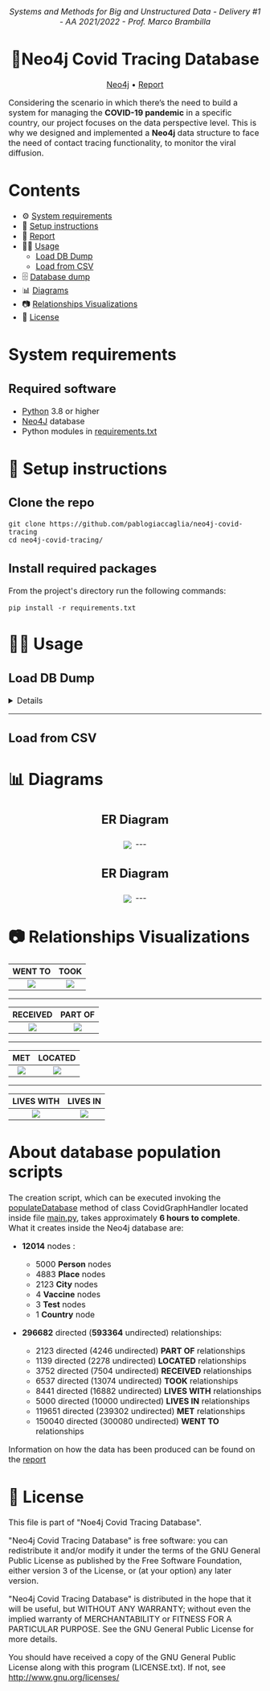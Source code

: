<p align="center">
  <i><font size="3">
  	Systems and Methods for Big and Unstructured Data - Delivery #1 - AA 2021/2022 - Prof. Marco Brambilla
  </i>
</p>
<h1 align="center">
	<strong>
	🦠Neo4j Covid Tracing Database
	</strong>
	<br>
</h1>
<p align="center">
<font size="3">
		<a href="https://neo4j.com/">Neo4j</a>		 
		•		
		<a href="report/report.pdf">Report</a>   
	</font>
</p>

Considering the scenario in which there’s the need to build a system for managing the **COVID-19 pandemic** in a specific country, 
our project focuses on the data perspective level. This is why we designed and implemented a **Neo4j** data structure to face the need of contact tracing functionality,
to monitor the viral diffusion. 

# Contents

- ⚙  [System requirements️](#system-requirements)
- 🚀 [Setup instructions](#-setup-instructions)
- 📜 [Report](report.pdf)
- 👨‍💻 [Usage](#-usage)
	- [Load DB Dump](##-load-db-dump) 
	- [Load from CSV](#-load-from-csv)
- 🗄️ [Database dump](https://1drv.ms/u/s!Ahq9yFCnfdZEjulz7J5lFAN65v9tvQ?e=MvCgVh)
- 📊 [Diagrams](#-diagrams)
- 📷 [Relationships Visualizations](#-relationships-visualizations)  
- 📝 [License](#-license)

# System requirements

## Required software

- [Python](https://www.python.org/) 3.8 or higher
- [Neo4J](https://neo4j.com) database
- Python modules in [requirements.txt](requirements.txt)


# 🚀 Setup instructions

## Clone the repo

    git clone https://github.com/pablogiaccaglia/neo4j-covid-tracing
    cd neo4j-covid-tracing/

## Install required packages

From the project's directory run the following commands:

    pip install -r requirements.txt
    
# 👨‍💻 Usage

## Load DB Dump

<details>
	
<aside class="toc embedded"><div class="toc-menu"><h2>Contents</h2><ul><li data-level="1"><a href="#restore-dump-command">1. Command</a></li><li data-level="2"><a href="#restore-dump-syntax">1.1. Syntax</a></li><li data-level="2"><a href="#restore-dump-command-options">1.2. Options</a></li><li data-level="1"><a href="#restore-dump-example">2. Example</a></li></ul></div></aside><div id="preamble">
<div class="sectionbody">
<div class="quoteblock abstract">
<blockquote>
<div class="paragraph">
<p>This section describes how to restore a database dump in a live Neo4j deployment.</p>
</div>
</blockquote>
</div>
<div class="paragraph">
<p>A database dump can be loaded to a Neo4j instance using the <code>load</code> command of <code>neo4j-admin</code>.</p>
</div>
</div>
</div>
<div class="sect1">
<h2 id="restore-dump-command"><a class="anchor" href="#restore-dump-command"></a>1. Command</h2>
<div class="sectionbody">
<div class="paragraph">
<p>The <code>neo4j-admin load</code> command loads a database from an archive created with the <a href="https://neo4j.com/docs/operations-manual/current/backup-restore/offline-backup/" class="page"><code>neo4j-admin dump</code></a> command.
Alternatively, <code>neo4j-admin load</code> can accept dump from standard input, enabling it to accept input from <code>neo4j-admin dump</code> or another source.</p>
</div>
<div class="paragraph">
<p>The command can be run from an online or an offline Neo4j DBMS.</p>
</div>
<div class="paragraph">
<p>If you are replacing an existing database, you have to shut it down before running the command.
If you are not replacing an existing database, you must create the database (using <code>CREATE DATABASE</code> against the <code>system</code> database) after the load operation finishes.</p>
</div>
<div class="paragraph">
<p><code>neo4j-admin load</code> must be invoked as the <code>neo4j</code> user to ensure the appropriate file permissions.</p>
</div>
<div class="sect2">
<h3 id="restore-dump-syntax"><a class="anchor" href="#restore-dump-syntax"></a>1.1. Syntax</h3>
<div class="listingblock noheader">
<div class="content">
<pre class="highlightjs highlight"><code class="hljs sql">neo4j-admin <span class="hljs-keyword">load</span> <span class="hljs-comment">--from=&lt;archive-path&gt;</span>
                 [<span class="hljs-comment">--verbose]</span>
                 [<span class="hljs-comment">--expand-commands]</span>
                 [<span class="hljs-comment">--database=&lt;database&gt;]</span>
                 [<span class="hljs-comment">--force]</span>
                 [<span class="hljs-comment">--info]</span></code></pre>
</div>
</div>
</div>
<div class="sect2">
<h3 id="restore-dump-command-options"><a class="anchor" href="#restore-dump-command-options"></a>1.2. Options</h3>
<table class="tableblock frame-all grid-all stretch">
<colgroup>
<col style="width: 33.3333%;">
<col style="width: 33.3333%;">
<col style="width: 33.3334%;">
</colgroup>
<thead>
<tr>
<th class="tableblock halign-left valign-top">Option</th>
<th class="tableblock halign-left valign-top">Default</th>
<th class="tableblock halign-left valign-top">Description</th>
</tr>
</thead>
<tbody>
<tr>
<td class="tableblock halign-left valign-top"><p class="tableblock"><code>--from</code></p></td>
<td class="tableblock halign-left valign-top"></td>
<td class="tableblock halign-left valign-top"><div class="content"><div class="paragraph">
<p>Path to archive created with the <code>neo4j-admin dump</code> command, or <code>-</code> to use standard input.</p>
</div></div></td>
</tr>
<tr>
<td class="tableblock halign-left valign-top"><p class="tableblock"><code>--verbose</code></p></td>
<td class="tableblock halign-left valign-top"></td>
<td class="tableblock halign-left valign-top"><div class="content"><div class="paragraph">
<p>Enable verbose output.</p>
</div></div></td>
</tr>
<tr>
<td class="tableblock halign-left valign-top"><p class="tableblock"><code>--expand-commands</code></p></td>
<td class="tableblock halign-left valign-top"></td>
<td class="tableblock halign-left valign-top"><div class="content"><div class="paragraph">
<p>Allow command expansion in config value evaluation.</p>
</div></div></td>
</tr>
<tr>
<td class="tableblock halign-left valign-top"><p class="tableblock"><code>--database</code></p></td>
<td class="tableblock halign-left valign-top"><p class="tableblock"><code>neo4j</code></p></td>
<td class="tableblock halign-left valign-top"><div class="content"><div class="paragraph">
<p>Name for the loaded database.</p>
</div></div></td>
</tr>
<tr>
<td class="tableblock halign-left valign-top"><p class="tableblock"><code>--force</code></p></td>
<td class="tableblock halign-left valign-top"></td>
<td class="tableblock halign-left valign-top"><div class="content"><div class="paragraph">
<p>Replace an existing database.</p>
</div></div></td>
</tr>
<tr>
<td class="tableblock halign-left valign-top"><p class="tableblock"><code>--info</code></p></td>
<td class="tableblock halign-left valign-top"></td>
<td class="tableblock halign-left valign-top"><div class="content"><div class="paragraph">
<p>Print meta-data information about the archive file, such as, file count, byte count, and format of the load file.</p>
</div></div></td>
</tr>
</tbody>
</table>
</div>
</div>
</div>
<div class="sect1">
<h2 id="restore-dump-example"><a class="anchor" href="#restore-dump-example"></a>2. Example</h2>
<div class="sectionbody">
<div class="paragraph">
<p>The following is an example of how to load the dump of the <code>neo4j</code> database created in the section <a href="../offline-backup/#offline-backup-example" class="page">Back up an offline database</a>, using the <code>neo4j-admin load</code> command.
When replacing an existing database, you have to shut it down before running the command.</p>
</div>
	
    bin/neo4j-admin load --from=/dumps/neo4j/neo4j-<timestamp>.dump --database=neo4j --force
	
</td>
	
---


<p>Unless you are replacing an existing database, you must create the database (using <code>CREATE DATABASE</code> against the <code>system</code> database) after the load operation finishes.</p>
	

---
	
<p>When using the <code>load</code> command to seed a Causal Cluster, and a previous version of the database exists, you must delete it (using <code>DROP DATABASE</code>) first.
Alternatively, you can stop the Neo4j instance and unbind it from the cluster using <code>neo4j-admin unbind</code> to remove its cluster state data.
If you fail to DROP or unbind before loading the dump, that database’s store files will be out of sync with its cluster state, potentially leading to logical corruptions.
For more information, see <a href="https://neo4j.com/docs/operations-manual/current/clustering/seed/#causal-clustering-seed-from-backups" class="page">Seed a cluster from a database backup (online)</a>.</p>


</details>
	
---


## Load from CSV

# 📊 Diagrams

<h2><p align="center"><b>ER Diagram</b></></h2>

 <p align= "center">
 <kbd> 
 <img src="https://github.com/pablogiaccaglia/neo4j-covid-tracing/blob/master/report/latex/ER_Neo4J.png" align="center" />
 </kbd>
 </>
---
	 
<h2><p align="center"><b>ER Diagram</b></></h2>

 <p align= "center">
 <kbd> 
 <img src="https://github.com/pablogiaccaglia/neo4j-covid-tracing/blob/master/report/latex/neo4j-meta-graph.png" align="center" />
 </kbd>
 </>
---
	 
# 📷 Relationships Visualizations

WENT TO        |  TOOK
:-------------------------:|:-------------------------:
![](https://github.com/pablogiaccaglia/neo4j-covid-tracing/blob/master/report/latex/WENT_TO.png)|  ![](https://github.com/pablogiaccaglia/neo4j-covid-tracing/blob/master/report/latex/TOOK.png)

---

RECEIVED      |  PART OF
:-------------------------:|:-------------------------:
![](https://github.com/pablogiaccaglia/neo4j-covid-tracing/blob/master/report/latex/RECEIVED.png)|  ![](https://github.com/pablogiaccaglia/neo4j-covid-tracing/blob/master/report/latex/PART_OF.png)

---

MET           |  LOCATED
:-------------------------:|:-------------------------:
![](https://github.com/pablogiaccaglia/neo4j-covid-tracing/blob/master/report/latex/MET.png)|  ![](https://github.com/pablogiaccaglia/neo4j-covid-tracing/blob/master/report/latex/LOCATED.png)

---

LIVES WITH            |  LIVES IN
:-------------------------:|:-------------------------:
![](https://github.com/pablogiaccaglia/neo4j-covid-tracing/blob/master/report/latex/LIVES_WITH.png)|  ![](https://github.com/pablogiaccaglia/neo4j-covid-tracing/blob/master/report/latex/LIVES_IN.png)
	 
# About database population scripts

	 
The creation script, which can be executed invoking the <a href="https://github.com/pablogiaccaglia/neo4j-covid-tracing/blob/1589bc335e250322837fed4cd52f6d46b6f016eb/scripts/main.py#L33">populateDatabase</a> method of class CovidGraphHandler located inside file <a href="https://github.com/pablogiaccaglia/neo4j-covid-tracing/blob/1589bc335e250322837fed4cd52f6d46b6f016eb/scripts/main.py">main.py</a>, takes approximately 
**6 hours to complete**. <br>
What it creates inside the Neo4j database are:
- **12014** nodes : 
   * 5000 **Person** nodes
   * 4883 **Place** nodes
   * 2123 **City** nodes
   * 4 **Vaccine** nodes
   * 3 **Test** nodes
   * 1 **Country** node
    
- **296682** directed (**593364** undirected) relationships: 
  * 2123 directed (4246 undirected) **PART OF** relationships
  * 1139 directed (2278 undirected) **LOCATED** relationships
  * 3752 directed (7504 undirected) **RECEIVED** relationships
  * 6537 directed (13074 undirected) **TOOK** relationships
  * 8441 directed (16882 undirected) **LIVES WITH** relationships
  * 5000 directed (10000 undirected) **LIVES IN** relationships
  * 119651 directed (239302 undirected) **MET** relationships
  * 150040 directed (300080 undirected) **WENT TO** relationships
 
Information on how the data has been produced can be found on the <a href="report/report.pdf">report</a>   
	 
# 📝 License

This file is part of "Noe4j Covid Tracing Database".

"Neo4j Covid Tracing Database" is free software: you can redistribute it and/or modify
it under the terms of the GNU General Public License as published by
the Free Software Foundation, either version 3 of the License, or
(at your option) any later version.

"Neo4j Covid Tracing Database" is distributed in the hope that it will be useful,
but WITHOUT ANY WARRANTY; without even the implied warranty of
MERCHANTABILITY or FITNESS FOR A PARTICULAR PURPOSE.  See the
GNU General Public License for more details.

You should have received a copy of the GNU General Public License along
with this program (LICENSE.txt).  If not, see <http://www.gnu.org/licenses/>
